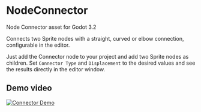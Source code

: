 # NodeConnector
Node Connector asset for Godot 3.2

Connects two Sprite nodes with a straight, curved or elbow connection, configurable in the editor.

Just add the Connector node to your project and add two Sprite nodes as children. Set `Connector Type` and `Displacement` to the desired values and see the results directly in the editor window.

## Demo video

[![Connector Demo](https://img.youtube.com/vi/l1gViFrnKSE/0.jpg)](https://www.youtube.com/watch?v=l1gViFrnKSE)

